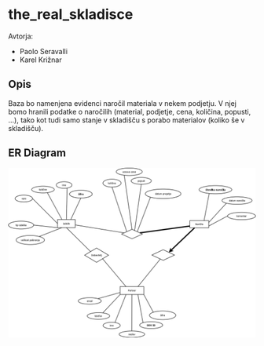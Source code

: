 # the_real_skladisce

Avtorja:

* Paolo Seravalli
* Karel Križnar

## Opis
Baza bo namenjena evidenci naročil materiala v nekem podjetju. V njej bomo hranili podatke o naročilih (material, podjetje, cena, količina, popusti, ...), tako kot tudi samo stanje v skladišču s porabo materialov (koliko še v skladišču).

## ER Diagram

![ER diagram](ER_Diagram.png)
